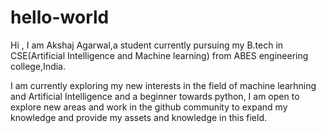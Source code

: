# hello-world

Hi , I am Akshaj Agarwal,a student currently pursuing my B.tech in CSE(Artificial Intelligence and Machine learning) from ABES engineering college,India.

I am currently exploring my new interests in the field of machine learhning and Artificial Intelligence and a beginner towards python, I am open to explore new areas and work in the github community to expand my knowledge and provide my assets and knowledge in this field.
